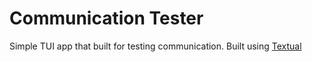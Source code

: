 Communication Tester
======================================

Simple TUI app that built for testing communication. Built using [Textual](https://textual.textualize.io/)
